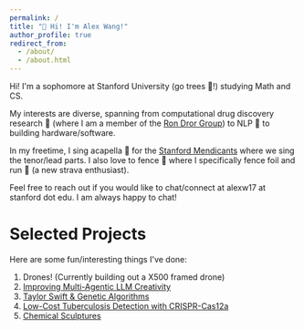 ```yaml
---
permalink: /
title: "👋 Hi! I'm Alex Wang!"
author_profile: true
redirect_from: 
  - /about/
  - /about.html
---
```


Hi! I'm a sophomore at Stanford University (go trees 🌲!) studying Math and CS. 

My interests are diverse, spanning from computational drug discovery research 💊 (where I am a member of the [Ron Dror Group](https://drorlab.stanford.edu/)) to NLP 🤖 to building hardware/software. 
 
In my freetime, I sing acapella 🎵 for the [Stanford Mendicants](https://stanfordmendicants.com/) where we sing the tenor/lead parts. I also love to fence 🤺 where I specifically fence foil and run 🏃 (a new strava enthusiast).

Feel free to reach out if you would like to chat/connect at alexw17 at stanford dot edu. I am always happy to chat! 

Selected Projects 
======
Here are some fun/interesting things I've done: 
1. Drones! (Currently building out a X500 framed drone)
2. [Improving Multi-Agentic LLM Creativity](https://drive.google.com/file/d/1s5V4dYky-vsPLQHjqE2ueYpN3xnhgC5d/view?usp=sharing)
3. [Taylor Swift & Genetic Algorithms](https://github.com/alexwang0317/TaylorSwiftGeneticAlgorithms/blob/main/Taylor_Swift_Paradox%20(12).pdf) 
4. [Low-Cost Tuberculosis Detection with CRISPR-Cas12a](https://drive.google.com/file/d/1YN2QKDYRtH4l5QQVBpHWo_RkHZWZ0T-q/view?usp=sharing)
5. [Chemical Sculptures](https://drive.google.com/file/d/1PqKvKNTgwOwVSjqYGeRECQLEIRoCMu3-/view?usp=sharing)
